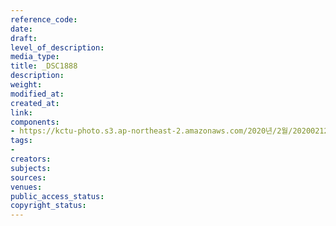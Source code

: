 ```yaml
---
reference_code: 
date: 
draft: 
level_of_description: 
media_type: 
title: _DSC1888
description: 
weight: 
modified_at: 
created_at: 
link: 
components:
- https://kctu-photo.s3.ap-northeast-2.amazonaws.com/2020년/2월/20200212_죽음을+멈추는+2.22+희망버스+출발+기자회견/_DSC1888.jpg
tags:
- 
creators: 
subjects: 
sources: 
venues: 
public_access_status: 
copyright_status: 
---
```

